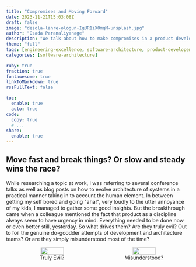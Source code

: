```yaml
---
title: "Compromises and Moving Forward"
date: 2023-11-21T15:03:08Z
draft: false
image: "desola-lanre-ologun-IgUR1iX0mqM-unsplash.jpg"
author: "Osada Paranaliyanage"
description: "We talk about how to make compromises in a product development setting and move forward but maintain architectural oversight in the process"
theme: "full"
tags: [engineering-excellence, software-architecture, product-developement]
categories: [software-architecture]

ruby: true
fraction: true
fontawesome: true
linkToMarkdown: true
rssFullText: false

toc:
  enable: true
  auto: true
code:
  copy: true
  # ...
share:
  enable: true
---
```


## Move fast and break things? Or slow and steady wins the race?

While researching a topic at work, I was referring to several conference talks as well as blog posts on how to evolve architecture of systems in a practical manner taking in to account the human element. In between getting my self bored and going "aha!", very loudly to the utter annoyance of my kids, I managed to gather some good insights. But the breakthrough came when a colleague mentioned the fact that product as a discipline always seem to have urgency in mind. Everything needed to be done now or even better still, yesterday. So what drives them? Are they truly evil? Out to foil the genuine do-goodder attempts of development and architecture teams? Or are they simply misunderstood most of the time?

<style>
.flex{display: flex;}
figure {
  display: table;
  width: 80%;
  margin:0;
}

figcaption {
  display: table-caption;
  caption-side: bottom;
}

#content {
  max-width: 100%;
  height: 100%;
}

.center {
  display: block;
  margin-left: auto;
  margin-right: auto;
  width: auto;
  text-align: center;
}
</style>
<div id="content" class="center">
<div class="flex">
<figure>
<img src="/img/compromises/joker.jpg" width="50%">  <br/>
<figcaption> Truly Evil? </figcaption>
</figure>
<figure>
<img src="/img/compromises/joker-misunderstood.jpg" width="50%">  <br/>
<figcaption> Misunderstood? </figcaption>
</figure>
</div>
</div>

## Understanding the product drive to get things done

For this, it is essential that you develop empathetic views of the various disciplines involved in the process. The whole point of the product development as a discipline is to map out a roadmap for the product that the users of the system will find useful and will be willing to pay for. For them, the clients are the users of the system. And I am using the word 'client' here to mean the immediate group of people that the particular discipline's work [OKRs](https://en.wikipedia.org/wiki/Objectives_and_key_results) are impacted by. For product, this group of people is the immediate users of the product. And the most universally effective way of keeping them happy and hitting the related OKRs is to deliver what they want, before they want it.

Now there does exist the odd bad product team, but disregarding the concept of cartoonish evil product teams, mostly they want to be able to deliver features to their users. They do understand that the delivery of features does not happen in a vacuum, that it happens within the context of the platform. They do understand that features should not increase the overall complexity of the platform as much as possible and make the development of features in the future as easy as possible. If they do not understand this, the team leads, tech leads, and the engineering managers should get better at communicating this aspect. I understand this sounds glib, but it is true - there is no solution for insufficiently good communication. And how to communicate effectively is several full books essentially. So that will have to wait!

## Handling the quick wins

So it is a fact of life that product will keep on asking for quick wins but what can we do about it? Two courses of action and one question - How costly is it to reverse your decision? Your course of action will depend on this one question and you should know the answer quite confidently. Can you reverse your decision given the architectural changes this decision will entail with a reasonable cost? If the answer is yes - do the change, if the answer is no - do not do the change.

### Do the required feature as a quick win

Do play along and find a way to deliver the same effect as they are asking for. Assuming that the feature does not adversely affect the architecture of the platform no matter the implementation, great no issues then. But assuming as almost always there are several different ways to get the same thing done and the quickest is the dirtiest, how do you deliver the work? You compromise and say we will get you the feature in this manner and it will take 2 weeks instead of 6 but it is going to be hacky and we will need to take another 4 weeks to refactor so this feature does not impede us in the future. Weather you use branch by abstraction, feature flags or a combination, the concept remains the same - the audience gets the feature quickly and product are happy. Engineering gets to tidy up the implementation and they are happy. As a bonus point, often there will be some feedback from the client in the middle of your refactor which you can just incorporate into your code and make the implementation better. But remember this all depends on you being able to change the initial quick hack you deliver to a proper sustainable architecture afterward.

### Don't do the required feature as a quick win

If the required feature cannot be delivered as a quick win and requires long term platform building work to be done first, do not give in and do it as a quick hack. It may be tempting given that it will make the product team happy and will definitely make your life easy. But understand that you will be paying for this decision later on when it breaks your team's agility. The most important thing though is not the "No, we cannot" but "This is how we can do it". A can-do attitude is worth its weight in gold in software architecture/development lead land because so many of us will stop after the initial no. Plot a course for the product and communicate what needs to happen in order for you to build this feature. Break it down into the smallest parts possible and explain each one. The changes are these steps can be reused for some other purpose and if the product can align their feature roadmap along those lines, most of the time you will get the go-ahead to implement the long term architectural plan.

## Cathedral building - one brick at a time

To expand on the second answer above, because the first answer is quite simple and requires no elaboration, let us consider a simple media streaming solution. Your product managers ask you to implement a feature that allows your curation team to put together a Christmas playlist for the app. Now say you do not have a good way of putting custom styling on this play list to match Christmas theme right now. How can you achieve this? One way would be to refuse to do custom styling because this is a one-off thing that won't last beyond Christmas and you don't want to do a quick hack on the client side because this information should be propagated through the backend to be a proper sustainable, uniform implementation in the long run.

But going beyond that, you can suggest an approach like this.

1. Implement the styling as a quick hack but make sure to get the styling data from an opaque interface ( let's be original and call it StyleProvider )
2. Get this in front of internal testers, accessibility teams, and beta testers to get feedback
3. Meantime let backend team do a quick implementation where they put the styling info in an app config and directly serve it as an API
4. Connect frontend to this API and use that to create the proper styling
5. Create a proper styling authoring tool that writes to the config that the curation teams can use

Now this may sound very much like a cathedral-building exercise but understand that we had already shipped things to clients at #1 and we have a sustainable architecture at #4. You may be surprised at how many product teams you can convince to go with this approach.

## How to approach compromises

I do kind of make it sound too easy in the above example as you can see. In the real world, it is rarely that straightforward and you have to take in different actors in the system and how they interact. But the gist of the approach remains the same. Make sure that your product team understands that you are

1. Doing them a favor by prioritizing feature delivery against creating technical debt in the short term
2. That this technical debt must be paid off before interest accrues in the long term

Remember, debt is good if the use that you put that debt to is good. Mortgages allow you to live in a house now and pay later. But they are not good if you neglect the debt, do not service it and have no regard for the resulting architecture. You should always plan for and execute a refactoring strategy so you are not penalized in the long term for this technical debt. Remember - technical debt has an interest that you need to pay!

{{< figure src="technical-debt.jpg" title="Technical Debt and the Interest Accrued" >}}

Make sure that this compromise is front and center in all discussions. It should be the basis of all discussions. Once you have done something similar, you would have built up some trust and comfort for this approach which you can reuse going forward. Once the team and stakeholders are comfortable with this approach, it becomes much easier to get people's buy-in by pointing to previous examples of good execution of this idea.

## Coming back for the refactor

Now, you will be tempted to call the follow on work from the initial implementation as "Clean Up Work". I think this will be a mistake - impressions matter and this is the wrong impression to make. Refactoring will be a more suitable and a neutral term that communicates the fact we are not making any changes to the observable behavior of the implementation but just making sure the work is arranged in such a manner as to increase comprehension for engineers and to make it easy to build on top of. There are a few ways in which you can do this.

If like most organizations in this time you are using some sort of a agile project tracker, you can create two projects or epics for each phase of the project. First phase will last from initial ideation through to delivery of the quick win. The second phase will start from just before or after that to when refactoring is completed and delivered to production with all the client feedback. Another way might be to treat this as a single epic but create all stories beforehand. Now if you use a concept like [branch by abstraction](https://martinfowler.com/bliki/BranchByAbstraction.html) you can even have two teams working on two phases at the same time.

You can also make use of other tooling such as [feature flags](https://martinfowler.com/articles/feature-toggles.html) for de-risking the actual production deployment. The key thing is to remember that whatever tools or techniques that you end up using, they should be used with a good process in place. What I mean by that is there should be a well known process, preferably documented and accessible easily that describes how all these tools are used in shipping features quickly. Then there can be no confusion regarding architecture and how it is made sustainable. Otherwise you will be doing that communication work every time this kind of compromise happens. Do the work for documenting these processes beforehand and save yourselves a whole bunch of time.

## Follow-ups, Demonstrations, and Retros

It is probably a good idea to demonstrate these actions in a retrospective about the project. If this is not standard practice, schedule a one off meeting and show it to all the stakeholders. Demonstrate the narrative of Engineering delivering something in short term by compromising ideal architecture, and recovering and perfecting the result with feedback and getting back to idea architecture. It is probably a good idea to keep a list of these occasions and their details. You would likely want to refer to this for further details, weather it is to come up with a future estimate, to recount a good year or for new team members, stakeholders or leadership to get familiarized with how compromise works in your team. It will help bring them in line with the rest of the team.

Banner Photo by <a href="https://unsplash.com/@disruptxn?utm_content=creditCopyText&utm_medium=referral&utm_source=unsplash">Desola Lanre-Ologun</a> on <a href="https://unsplash.com/photos/woman-and-man-sitting-in-front-of-monitor-IgUR1iX0mqM?utm_content=creditCopyText&utm_medium=referral&utm_source=unsplash">Unsplash</a>
  